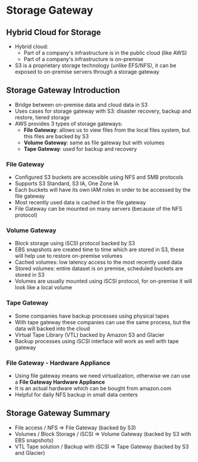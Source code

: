 # Storage Gateway

## Hybrid Cloud for Storage

- Hybrid cloud:
    - Part of a company's infrastructure is in the public cloud (like AWS)
    - Part of a company's infrastructure is on-premise
- S3 is a proprietary storage technology (unlike EFS/NFS), it can be exposed to on-premise servers through a storage gateway

## Storage Gateway Introduction

- Bridge between on-premise data and cloud data in S3
- Uses cases for storage gateway with S3: disaster recovery, backup and restore, tiered storage
- AWS provides 3 types of storage gateways:
    - **File Gateway**: allows us to view files from the local files system, but this files are backed by S3
    - **Volume Gateway**: same as file gateway but with volumes
    - **Tape Gateway**: used for backup and recovery

### File Gateway

- Configured S3 buckets are accessible using NFS and SMB protocols
- Supports S3 Standard, S3 IA, One Zone IA
- Each buckets will have its own IAM roles in order to be accessed by the file gateway
- Most recently used data is cached in the file gateway
- File Gateway can be mounted on many servers (because of the NFS protocol)

### Volume Gateway

- Block storage using iSCSI protocol backed by S3
- EBS snapshots are created time to time which are stored in S3, these will help use to restore on-premise volumes
- Cached volumes: low latency access to the most recently used data
- Stored volumes: entire dataset is on premise, scheduled buckets are stored in S3
- Volumes are usually mounted using iSCSI protocol, for on-premise it will look like a local volume

### Tape Gateway

- Some companies have backup processes using physical tapes
- With tape gateway these companies can use the same process, but the data will backed into the cloud
- Virtual Tape Library (VTL) backed by Amazon S3 and Glacier
- Backup processes using iSCSI interface will work as well with tape gateway

### File Gateway - Hardware Appliance

- Using file gateway means we need virtualization, otherwise we can use a **File Gateway Hardware Appliance**
- It is an actual hardware which can be bought from amazon.com
- Helpful for daily NFS backup in small data centers

## Storage Gateway Summary

- File access / NFS => File Gateway (backed by S3)
- Volumes / Block Storage / iSCSI => Volume Gateway (backed by S3 with EBS snapshots)
- VTL Tape solution / Backup with iSCSI => Tape Gateway (backed by S3 and Glacier)